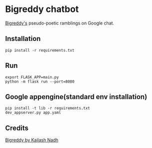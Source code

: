 # Bigreddy chatbot
[Bigreddy's](https://github.com/knadh/bigreddy) pseudo-poetic ramblings on Google chat.

## Installation
```
pip install -r requirements.txt
```

## Run
```
export FLASK_APP=main.py
python -m flask run --port=8080
```

## Google appengine(standard env installation)
```
pip install -t lib -r requirements.txt
dev_appserver.py app.yaml
```

## Credits
[Bigreddy by Kailash Nadh](https://github.com/knadh/bigreddy)
